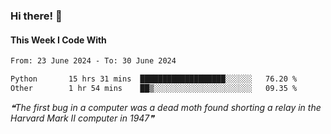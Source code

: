 ### Hi there! 👋

#### This Week I Code With
<!--START_SECTION:waka-->

```txt
From: 23 June 2024 - To: 30 June 2024

Python       15 hrs 31 mins  ███████████████████░░░░░░   76.20 %
Other        1 hr 54 mins    ██▒░░░░░░░░░░░░░░░░░░░░░░   09.35 %
```

<!--END_SECTION:waka-->

<!--STARTS_HERE_QUOTE_README-->
<i>❝The first bug in a computer was a dead moth found shorting a relay in the Harvard Mark II computer in 1947❞</i>
<!--ENDS_HERE_QUOTE_README-->

